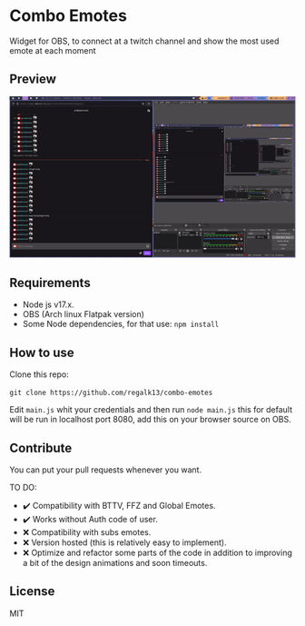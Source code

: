 # Combo Emotes

Widget for OBS, to connect at a twitch channel and show the most used emote at each moment

## Preview

<img src="https://github.com/regalk13/combo-emotes/blob/main/preview/ezgif-1-43ebe40ea8.gif?raw=true">

## Requirements

- Node js v17.x.
- OBS (Arch linux Flatpak version)
- Some Node dependencies, for that use: `npm install`

## How to use

Clone this repo:

`git clone https://github.com/regalk13/combo-emotes`

Edit `main.js` whit your credentials and then run `node main.js` this for default will be run in localhost port 8080, add this on your browser source on OBS.

## Contribute 

You can put your pull requests whenever you want.

TO DO:
 
- ✔️ Compatibility with BTTV, FFZ and Global Emotes.
- ✔️ Works without Auth code of user.
- ❌ Compatibility with subs emotes.
- ❌ Version hosted (this is relatively easy to implement).
- ❌ Optimize and refactor some parts of the code in addition to improving a bit of the design animations and soon timeouts.


## License 

MIT
